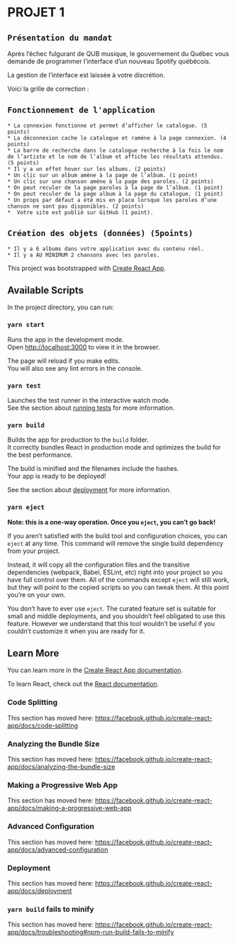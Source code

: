 # PROJET 1 #

## `Présentation du mandat` 

Après l’échec fulgurant de QUB musique, le gouvernement du Québec vous demande de programmer l’interface d’un nouveau Spotify québécois.

La gestion de l’interface est laissée à votre discrétion.

Voici la grille de correction :

## `Fonctionnement de l'application` 

    * La connexion fonctionne et permet d’afficher le catalogue. (5 points)
    * La déconnexion cache le catalogue et ramène à la page connexion. (4 points) 
    * La barre de recherche dans le catalogue recherche à la fois le nom de l’artiste et le nom de l’album et affiche les résultats attendus. (5 points) 
    * Il y a un effet hover sur les albums. (2 points) 
    * Un clic sur un album amène à la page de l’album. (1 point) 
    * Un clic sur une chanson amène à la page des paroles. (2 points)
    * On peut reculer de la page paroles à la page de l’album. (1 point)
    * On peut reculer de la page album à la page du catalogue. (1 point)
    * Un props par défaut a été mis en place lorsque les paroles d’une chanson ne sont pas disponibles. (2 points)
    *  Votre site est publié sur GitHub (1 point).

## `Création des objets (données) (5points)`

    * Il y a 6 albums dans votre application avec du contenu réel. 
    * Il y a AU MINIMUM 2 chansons avec les paroles. 
   

This project was bootstrapped with [Create React App](https://github.com/facebook/create-react-app).

## Available Scripts

In the project directory, you can run:

### `yarn start`

Runs the app in the development mode.<br />
Open [http://localhost:3000](http://localhost:3000) to view it in the browser.

The page will reload if you make edits.<br />
You will also see any lint errors in the console.

### `yarn test`

Launches the test runner in the interactive watch mode.<br />
See the section about [running tests](https://facebook.github.io/create-react-app/docs/running-tests) for more information.

### `yarn build`

Builds the app for production to the `build` folder.<br />
It correctly bundles React in production mode and optimizes the build for the best performance.

The build is minified and the filenames include the hashes.<br />
Your app is ready to be deployed!

See the section about [deployment](https://facebook.github.io/create-react-app/docs/deployment) for more information.

### `yarn eject`

**Note: this is a one-way operation. Once you `eject`, you can’t go back!**

If you aren’t satisfied with the build tool and configuration choices, you can `eject` at any time. This command will remove the single build dependency from your project.

Instead, it will copy all the configuration files and the transitive dependencies (webpack, Babel, ESLint, etc) right into your project so you have full control over them. All of the commands except `eject` will still work, but they will point to the copied scripts so you can tweak them. At this point you’re on your own.

You don’t have to ever use `eject`. The curated feature set is suitable for small and middle deployments, and you shouldn’t feel obligated to use this feature. However we understand that this tool wouldn’t be useful if you couldn’t customize it when you are ready for it.

## Learn More

You can learn more in the [Create React App documentation](https://facebook.github.io/create-react-app/docs/getting-started).

To learn React, check out the [React documentation](https://reactjs.org/).

### Code Splitting

This section has moved here: https://facebook.github.io/create-react-app/docs/code-splitting

### Analyzing the Bundle Size

This section has moved here: https://facebook.github.io/create-react-app/docs/analyzing-the-bundle-size

### Making a Progressive Web App

This section has moved here: https://facebook.github.io/create-react-app/docs/making-a-progressive-web-app

### Advanced Configuration

This section has moved here: https://facebook.github.io/create-react-app/docs/advanced-configuration

### Deployment

This section has moved here: https://facebook.github.io/create-react-app/docs/deployment

### `yarn build` fails to minify

This section has moved here: https://facebook.github.io/create-react-app/docs/troubleshooting#npm-run-build-fails-to-minify
